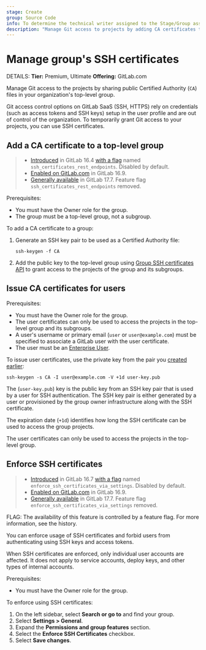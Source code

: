 ```yaml
---
stage: Create
group: Source Code
info: To determine the technical writer assigned to the Stage/Group associated with this page, see https://handbook.gitlab.com/handbook/product/ux/technical-writing/#assignments
description: "Manage Git access to projects by adding CA certificates to your top-level group, instead of individual groups."
---
```


# Manage group's SSH certificates

DETAILS:
**Tier:** Premium, Ultimate
**Offering:** GitLab.com

Manage Git access to the projects by sharing public Certified Authority (`CA`) files in your organization's top-level group.

Git access control options on GitLab SaaS (SSH, HTTPS) rely on credentials (such as access tokens and SSH keys)
setup in the user profile and are out of control of the organization.
To temporarily grant Git access to your projects, you can use SSH certificates.

## Add a CA certificate to a top-level group

> - [Introduced](https://gitlab.com/gitlab-org/gitlab/-/issues/421915) in GitLab 16.4 [with a flag](../feature_flags.md) named `ssh_certificates_rest_endpoints`. Disabled by default.
> - [Enabled on GitLab.com](https://gitlab.com/gitlab-org/gitlab/-/issues/424501) in GitLab 16.9.
> - [Generally available](https://gitlab.com/gitlab-org/gitlab/-/issues/424501) in GitLab 17.7. Feature flag `ssh_certificates_rest_endpoints` removed.

Prerequisites:

- You must have the Owner role for the group.
- The group must be a top-level group, not a subgroup.

To add a CA certificate to a group:

1. Generate an SSH key pair to be used as a Certified Authority file:

   ```plaintext
   ssh-keygen -f CA
   ```

1. Add the public key to the top-level group using [Group SSH certificates API](../../api/group_ssh_certificates.md#create-ssh-certificate)
   to grant access to the projects of the group and its subgroups.

## Issue CA certificates for users

Prerequisites:

- You must have the Owner role for the group.
- The user certificates can only be used to access the projects in the top-level group and its subgroups.
- A user's username or primary email (`user` or `user@example.com`) must be specified to associate a
  GitLab user with the user certificate.
- The user must be an [Enterprise User](../enterprise_user/index.md).

To issue user certificates, use the private key from the pair you [created earlier](#add-a-ca-certificate-to-a-top-level-group):

```shell
ssh-keygen -s CA -I user@example.com -V +1d user-key.pub
```

The (`user-key.pub`) key is the public key from an SSH key pair that is used by a user for SSH authentication.
The SSH key pair is either generated by a user or provisioned by the group owner infrastructure along with the SSH certificate.

The expiration date (`+1d`) identifies how long the SSH certificate can be used to access the group projects.

The user certificates can only be used to access the projects in the top-level group.

## Enforce SSH certificates

> - [Introduced](https://gitlab.com/gitlab-org/gitlab/-/issues/421915) in GitLab 16.7 [with a flag](../feature_flags.md) named `enforce_ssh_certificates_via_settings`. Disabled by default.
> - [Enabled on GitLab.com](https://gitlab.com/gitlab-org/gitlab/-/issues/426235) in GitLab 16.9.
> - [Generally available](https://gitlab.com/gitlab-org/gitlab/-/issues/488635) in GitLab 17.7. Feature flag `enforce_ssh_certificates_via_settings` removed.

FLAG:
The availability of this feature is controlled by a feature flag.
For more information, see the history.

You can enforce usage of SSH certificates and forbid users from authenticating using SSH
keys and access tokens.

When SSH certificates are enforced, only individual user accounts are affected.
It does not apply to service accounts, deploy keys, and other types of internal accounts.

Prerequisites:

- You must have the Owner role for the group.

To enforce using SSH certificates:

1. On the left sidebar, select **Search or go to** and find your group.
1. Select **Settings > General**.
1. Expand the **Permissions and group features** section.
1. Select the **Enforce SSH Certificates** checkbox.
1. Select **Save changes**.
